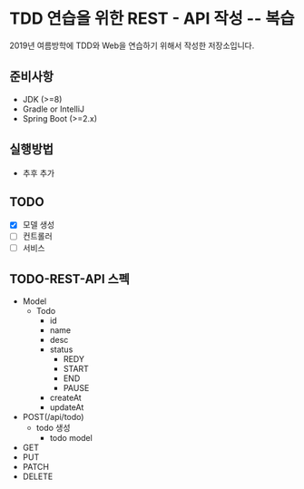 # TDD 연습을 위한 REST - API 작성 -- 복습

2019년 여름방학에 TDD와 Web을 연습하기 위해서 작성한 저장소입니다.

## 준비사항

* JDK (>=8)
* Gradle or IntelliJ
* Spring Boot (>=2.x)

## 실행방법

* 추후 추가

## TODO

- [x] 모델 생성
- [ ] 컨트롤러
- [ ] 서비스

## TODO-REST-API 스펙

* Model
    * Todo
        * id
        * name
        * desc
        * status
            * REDY
            * START
            * END
            * PAUSE
        * createAt
        * updateAt
* POST(/api/todo)
    * todo 생성
        * todo model
* GET
* PUT
* PATCH
* DELETE
